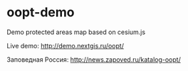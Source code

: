 oopt-demo
============

Demo protected areas map based on cesium.js


Live demo: http://demo.nextgis.ru/oopt/

Заповедная Россия: http://news.zapoved.ru/katalog-oopt/
